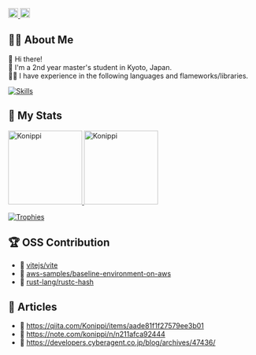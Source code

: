 <div align="left">
  <a href="https://github.com/Konippi">
    <img height="20" src="https://komarev.com/ghpvc/?username=Konippi" alt="Konippi" />
  </a>
  <a href="https://github.com/Konippi">
    <img height="20" src="https://img.shields.io/github/followers/Konippi?label=followers&logo=github&style=flat" />
  </a>
</div>

## :raising_hand_man: About Me
:wave: Hi there!<br>
:seedling: I'm a 2nd year master's student in Kyoto, Japan.<br>
:man_technologist: I have experience in the following languages and flameworks/libraries.

[![Skills](https://skillicons.dev/icons?i=java,kotlin,go,rust,typescript,python,react,nextjs,vue,nuxtjs,astro,electron,dart,flutter,aws,terraform,mysql,postgres,mongo,sqlite&theme=light&perline=10)](https://github.com/Konippi)

## :dizzy: My Stats
<div align="left">
  <a href="https://github.com/Konippi">
    <img height="150" src="https://github-profile-summary-cards.vercel.app/api/cards/stats?username=Konippi&theme=onedark" alt="Konippi" />
  </a>
  <a href="https://github.com/Konippi">
    <img height="150" src="https://github-readme-stats.vercel.app/api/top-langs/?username=Konippi&layout=compact&theme=onedark" alt="Konippi" />
  </a>
</div>

[![Trophies](https://github-profile-trophy.vercel.app/?username=Konippi&theme=onedark&margin-w=5&row=1)](https://github.com/Konippi)

## :trophy: OSS Contribution

- :tada: [vitejs/vite](https://github.com/vitejs/vite)
- :tada: [aws-samples/baseline-environment-on-aws](https://github.com/aws-samples/baseline-environment-on-aws)
- :tada: [rust-lang/rustc-hash](https://github.com/rust-lang/rustc-hash)

## :memo: Articles

- :page_facing_up: https://qiita.com/Konippi/items/aade81f1f27579ee3b01
- :page_facing_up: https://note.com/konippi/n/n211afca92444
- :page_facing_up: https://developers.cyberagent.co.jp/blog/archives/47436/
